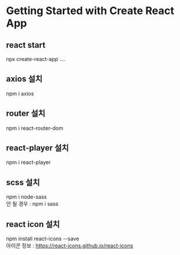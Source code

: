 # Getting Started with Create React App

## react start
npx create-react-app ....   

## axios 설치
npm i axios   

## router 설치
npm i react-router-dom   

## react-player 설치
npm i react-player   

## scss 설치
npm i node-sass   
안 될 경우 : npm i sass   

## react icon 설치
npm install react-icons --save   
아이콘 정보 : https://react-icons.github.io/react-icons   

